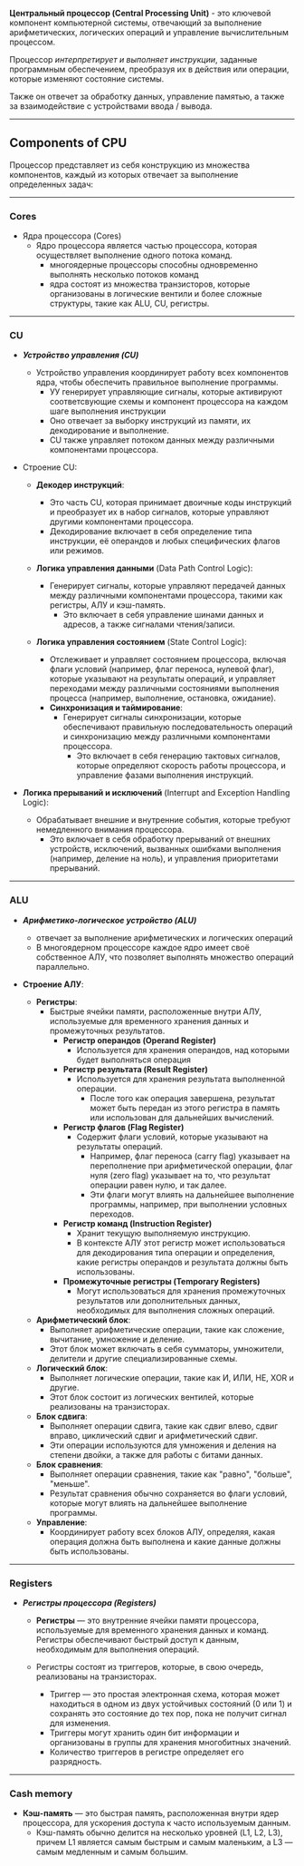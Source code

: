 **Центральный процессор (Central Processing Unit)** - это ключевой компонент компьютерной системы, отвечающий за выполнение арифметических, логических операций и управление вычислительным процессом.

Процессор *интерпретирует и выполняет инструкции*, заданные программным обеспечением, преобразуя их в действия или операции, которые изменяют состояние системы.

Также он отвечет за обработку данных, управление памятью, а также за взаимодействие с устройствами ввода / вывода.


---
## Components of CPU

Процессор представляет из себя конструкцию из множества компонентов, каждый из которых отвечает за выполнение определенных задач:

---
### Cores

- Ядра процессора (Cores)
	- Ядро процессора является частью процессора, которая осуществляет выполнение одного потока команд.
		- многоядерные процессоры способны одновременно выполнять несколько потоков команд
		- ядра состоят из множества транзисторов, которые организованы в логические вентили и более сложные структуры, такие как ALU, CU, регистры.

---
### CU

- ***Устройство управления (CU)***
	- Устройство управления координирует работу всех компонентов ядра, чтобы обеспечить правильное выполнение программы.
		- УУ генерирует управляющие сигналы, которые активируют соответсвующие схемы и компонент процессора на каждом шаге выполнения инструкции
		- Оно отвечает за выборку инструкций из памяти, их декодирование и выполнение. 
		- CU также управляет потоком данных между различными компонентами процессора.

- Строение CU:
	- **Декодер инструкций**: 
		- Это часть CU, которая принимает двоичные коды инструкций и преобразует их в набор сигналов, которые управляют другими компонентами процессора. 
		- Декодирование включает в себя определение типа инструкции, её операндов и любых специфических флагов или режимов.
	
	- **Логика управления данными** (Data Path Control Logic): 
		- Генерирует сигналы, которые управляют передачей данных между различными компонентами процессора, такими как регистры, АЛУ и кэш-память.
			- Это включает в себя управление шинами данных и адресов, а также сигналами чтения/записи.

	- **Логика управления состоянием** (State Control Logic):
		- Отслеживает и управляет состоянием процессора, включая флаги условий (например, флаг переноса, нулевой флаг), которые указывают на результаты операций, и управляет переходами между различными состояниями выполнения процесса (например, выполнение, остановка, ожидание).
		- **Синхронизация и таймирование**: 
			- Генерирует сигналы синхронизации, которые обеспечивают правильную последовательность операций и синхронизацию между различными компонентами процессора. 
				- Это включает в себя генерацию тактовых сигналов, которые определяют скорость работы процессора, и управление фазами выполнения инструкций.

- **Логика прерываний и исключений** (Interrupt and Exception Handling Logic): 
	- Обрабатывает внешние и внутренние события, которые требуют немедленного внимания процессора. 
		- Это включает в себя обработку прерываний от внешних устройств, исключений, вызванных ошибками выполнения (например, деление на ноль), и управления приоритетами прерываний.

---
### ALU

- ***Арифметико-логическое устройство (ALU)***
	- отвечает за выполнение арифметических и логических операций
	- В многоядерном процессоре каждое ядро имеет своё собственное АЛУ, что позволяет выполнять множество операций параллельно.

- **Строение АЛУ**:
	- **Регистры**: 
		- Быстрые ячейки памяти, расположенные внутри АЛУ, используемые для временного хранения данных и промежуточных результатов.
			- **Регистр операндов (Operand Register)**
				- Используется для хранения операндов, над которыми будет выполняться операция
			- **Регистр результата (Result Register)** 
				- Используется для хранения результата выполненной операции. 
					- После того как операция завершена, результат может быть передан из этого регистра в память или использован для дальнейших вычислений.
			- **Регистр флагов (Flag Register)** 
				- Содержит флаги условий, которые указывают на результаты операций. 
					- Например, флаг переноса (carry flag) указывает на переполнение при арифметической операции, флаг нуля (zero flag) указывает на то, что результат операции равен нулю, и так далее. 
					- Эти флаги могут влиять на дальнейшее выполнение программы, например, при выполнении условных переходов.
			- **Регистр команд (Instruction Register)** 
				- Хранит текущую выполняемую инструкцию. 
				- В контексте АЛУ этот регистр может использоваться для декодирования типа операции и определения, какие регистры операндов и результата должны быть использованы.
			- **Промежуточные регистры (Temporary Registers)**
				- Могут использоваться для хранения промежуточных результатов или дополнительных данных, необходимых для выполнения сложных операций.
	- **Арифметический блок**: 
		- Выполняет арифметические операции, такие как сложение, вычитание, умножение и деление. 
		- Этот блок может включать в себя сумматоры, умножители, делители и другие специализированные схемы.
	- **Логический блок**: 
		- Выполняет логические операции, такие как И, ИЛИ, НЕ, XOR и другие. 
		- Этот блок состоит из логических вентилей, которые реализованы на транзисторах.
	- **Блок сдвига**: 
		- Выполняет операции сдвига, такие как сдвиг влево, сдвиг вправо, циклический сдвиг и арифметический сдвиг. 
		- Эти операции используются для умножения и деления на степени двойки, а также для работы с битами данных.
	- **Блок сравнения**: 
		- Выполняет операции сравнения, такие как "равно", "больше", "меньше". 
		- Результат сравнения обычно сохраняется во флаги условий, которые могут влиять на дальнейшее выполнение программы.
	- **Управление**: 
		- Координирует работу всех блоков АЛУ, определяя, какая операция должна быть выполнена и какие данные должны быть использованы.

---
### Registers

- ***Регистры процессора (Registers)***
	- **Регистры** — это внутренние ячейки памяти процессора, используемые для временного хранения данных и команд. Регистры обеспечивают быстрый доступ к данным, необходимым для выполнения операций.

	- Регистры состоят из триггеров, которые, в свою очередь, реализованы на транзисторах.
		- Триггер — это простая электронная схема, которая может находиться в одном из двух устойчивых состояний (0 или 1) и сохранять это состояние до тех пор, пока не получит сигнал для изменения.
		- Триггеры могут хранить один бит информации и организованы в группы для хранения многобитных значений.
		- Количество триггеров в регистре определяет его разрядность.

---

### Cash memory

- **Кэш-память** — это быстрая память, расположенная внутри ядер процессора, для ускорения доступа к часто используемым данным. 
	- Кэш-память обычно делится на несколько уровней (L1, L2, L3), причем L1 является самым быстрым и самым маленьким, а L3 — самым медленным и самым большим.

